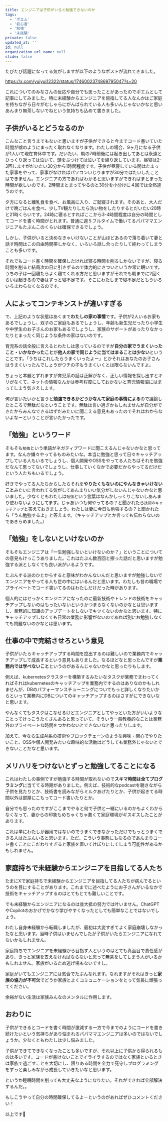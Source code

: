 ```yaml
---
title: エンジニアは子供がいると勉強できないのか
tags:
  - 'ポエム'
  - '初心者'
  - '勉強'
  - '未経験'
private: false
updated_at: ''
id: null
organization_url_name: null
slide: false
---
```


たびたび話題になってる気がしますが以下のようなポストが流れてきました。

https://x.com/yuiyui12322/status/1746002374869795047?s=20

これについてのみなさんの反応や自分でも思ったことがあったのでポエムとして記事にしてみました。特に未経験からエンジニアを目指してる人なんかはご家庭を持ちながら日々がむしゃらにがんばられている人も多いんじゃないかなと思いあんまり無茶しないでねという気持ちも込めて書きました。

## 子供がいるとどうなるのか

こんなこと言うまでもないと思いますが子供ができると今までコード書いていた時間が嘘のようにまったく取れなくなります。わたしの場合、9ヶ月になる子供が1人いて現在育休中です。だいたい、朝の7時前後には起き出してあとは永遠とひっくり返っては泣いて、頭をぶつけては泣いてを繰り返しています。昼寝は2-3回しますがだいたい30分から1時間程度です。子供が昼寝している間はたまった家事をやって、家事がなければパソコンいじりますが30分ではたいしたことはできません。エンジニアの方であればわかると思いますができればまとまった時間が欲しいのです。2時間まとまってやるのと30分を小分けに４回では全然違うのです。

夕方になると離乳食を食べ、お風呂に入り、ご就寝されます。そのあと、大人だけで晩ごはんを食べ、少しTV観たりしたら洗い物をしたりするとだいたい20時と21時くらいです。24時に寝るとすればここから3-4時間程度は自分の時間としてコードを書く時間がとれます。普通に週５フルタイムで働いてるパパママエンジニアもたぶんこのくらいは確保できるでしょう。

しかし、子供がいると決めなきゃいけないことが山ほどあるので落ち着いて妻と話す時間はこの自由時間帯しかなく、いろいろ話し合ったりして終わってしまうことも多いです。

それでもコード書く時間を確保したければ寝る時間を削るしかないですが、寝る時間を削ると結局次の日に引きずるので体力的にきついというか常に眠いです。うちの子は一回寝たらよく寝てくれる方だと思いますがそれでも朝までに2回くらいは起きるので妻はずっと寝不足です。そこにわたしまで寝不足だともういろいろまわらなくなるのです。

## 人によってコンテキンストが違いすぎる

で、上記のような状態はあくまで**わたしの家の事情**です。子供が2人いるお家もあるでしょうし、双子のご家庭もあるでしょうし、年齢も新生児だったり小学生や中学生のお子さんのお家もあるでしょうし、家族のサポートがあったりなかったりとまったく同じような条件の家はないのです。

育児系の話全般に言えるとわたしは思っているのですが**自分の家でうまくいったこと・いかなかったこと**が**他人の家で同じように当てはまることは少ない**ということです。「うちはこれしたらうまくいったよー」とかそれはあなたのお子さんはうまくいったんでしょうがウチの子もうまくいくとは限らないんですよ。

ちょっと本題とずれますが育児系の話は正解がなく、正しい情報を探し出すとキリがなくて、ネットの情報なんかは参考程度にしておかないと育児情報沼にはまってしまう気さえします。

何が言いたいかと言うと**勉強できるかどうかなんて家庭の事情による**ので議論したところで無駄だなということです。無駄は言い過ぎかもしれませんが自分ができたからみんなできるはずだみたいに聞こえる意見もあったのでそれはわからないよなーということが言いたかったです。

## 「勉強」というワード

そもそも```勉強```という単語がネガティブワードに聞こえるんじゃないかなと思ってます。なんか嫌々やってるものみたいな。本当に勉強と思って日々キャッチアップしている人もいるでしょうし、個人開発やOSSをやってる人たちはそれを勉強だなんて思ってないでしょうし、仕事していくなかで必要だからやってるだけだという人たちもいるでしょう。

好きでやってる人たちからしたらそれを**やりたくもないのにやんなきゃいけないこと**みたいに言われてる気がしてあんまりいい気分がしないんじゃないかなと思いました。少なくともわたしは```勉強```という言葉はなんかしっくりこないしあんまり使わないようにしてます。じゃあいつも何やってるの？と聞かれたら```技術のキャッチアップ```と答えておきましょう。わたしは妻に今日も勉強するの？と聞かれたら「うん勉強するよ」と答えます。（キャッチアップとか言っても伝わらないのであきらめました。）

## 「勉強」をしないといけないのか

そもそもエンジニアは「一生勉強しないといけないのか？」ということについての意見もけっこうありました。これはたぶん数百回と擦った話だと思いますが勉強する派としなくても良い派がいるようです。

たぶんする派のひとからすると意味がわかんないんだと思いますが勉強しないでエンジニアをやってる人も世の中にはいるんだと思います。わたしも昔の職場でプライベートでコード書いてるのはわたしだけだった時があります。

個人的にはせっかくエンジニアになったのに最新技術やトレンドの技術をキャッチアップしないのはもったいないというかつまらなくないのかなとは思いますし、業務的に知識のアップデートをしないでキツくないのかなと思います。特にキャッチアップしなくても日常の業務に影響がないのであれば別にお勉強しなくても問題ないのかなとは思います。

## 仕事の中で完結させろという意見

子供がいたらキャッチアップする時間を捻出するのは難しいので業務内でキャッチアップして成長するという意見もありました。なるほどなと思ったんですが**業務内では学べないこと**というのがあるんじゃないかなと思ったりもします。

例えば、kubernetesクラスターを構築するみたいなタスクが業務でまわってくればそれはkubernetesのキャッチアップを業務内でするのはありなのかもしれませんが、DBのパフォーマンスチューニングについてもっと詳しくなりたいからといって業務内にDBについてのキャッチアップするのはさすがにできないなと思います。

やんなくてもタスクはこなせるけどエンジニアとしてやっといた方がいいようなことってけっこうたくさんあると思っていて、そういう一般教養的なことは業務外のプライベートな時間をつかわないとできないなと思ったりします。

加えて、今なら生成AI系の技術やブロックチェーンのような興味・関心でやりたいこと、OSSや個人開発みたいな趣味的な活動はどうしても業務外じゃないとできないことだなと思います。

## メリハリをつけないとずっと勉強してることになる

これはわたしの事例ですが勉強する時間が取れないので**スキマ時間は全てプログラミング**に当ててる時期がありました。例えば、技術的なpodcastを聴きながら子供を見たりとか、技術書を読みながらミルクあげたりとか、子供が起きてる時間以外は部屋にこもってコード書いたりとか。

自分でも思ったのですがここまでやると何で子供と一緒にいるのかもよくわからなくなって、妻からの印象もめちゃくちゃ悪くて家庭環境がギスギスしたことがあります。

これは単にわたしが器用ではないのでうまくできなかっただけでもっとうまくできる人はたぶんいると思います。ただ、こういう事態にもなるのであんまりコード書くことにこだわりすぎると家族を置いてけぼりにしてしまう可能性があるかもしれません。

## 家庭持ちで未経験からエンジニアを目指してる人たち

たまにXで家庭持ちで未経験からエンジニアを目指してる人たちが病んでるというのを目にすることがあります。これまでに述べたようにお子さんがいるなかで技術をキャッチアップするのはとてもとても難しいことです。

でも未経験からエンジニアになるのは並大抵の努力では叶いません。ChatGPTやCopilotのおかげでかなり学びやすくなったとしても簡単なことではないでしょう。

わたし自身未経験から転職しましたが、最初は大変すぎてよく家庭崩壊しなかったなと思います。当時子供はいませんでしたが子供がいたらエンジニアになれてないかもしれません。

家庭持ちでエンジニアを未経験から目指す人というのはとても真面目で責任感があり、きっと家族を支えなければならないと思って無茶をしてしまう人がいるかもしれません。家族がいるため逃げ場もないですし。

家庭がいてもエンジニアには気合でたぶんなれます。なれますがそれはきっと**家族の協力が不可欠**でどうか家族とよくコミュニケーションをとって気長に頑張ってください。

余裕がない生活は家族みんなのメンタルに作用します。

## おわりに

子供ができるとコードを書く時間が激減する一方で今までのようにコードを書き続けたいという気持ちがあり悩まれるパパママエンジニアは多いのではないでしょうか。少なくともわたしは少し悩みました。

子供ができてできなくなったことも多いですが、それ以上に子供から得られるものは多いです。コードが書けないことでイライラするのではなく家族といるときは家族で過ごすことを大切にし、限りある時間を全力で死守しプログラミングをずっと楽しみながら成長していきたいなと思います。

というか睡眠時間を削っても大丈夫なようになりたい。それができれば全部解決するんだ。。

もしこうやって自分の時間確保してるよーというのがあればぜひコメントください！

以上です🐼